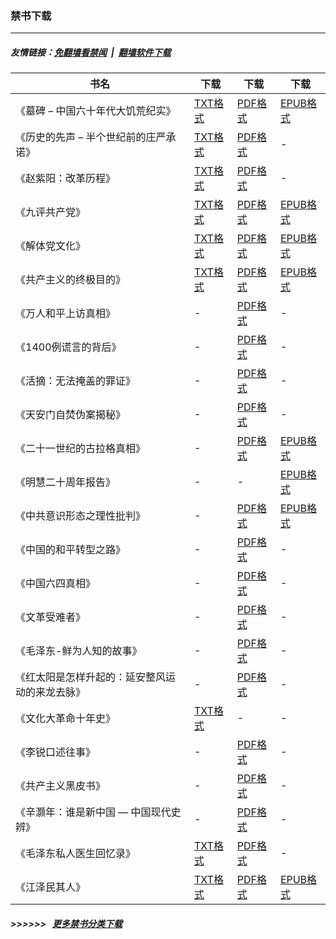 ### 禁书下载

---
##### 友情链接：[免翻墙看禁闻](https://github.com/gfw-breaker/banned-news3) &nbsp;|&nbsp; [翻墙软件下载](https://github.com/gfw-breaker/nogfw)

| 书名 | 下载 | 下载 | 下载 |
|---|---|---|---|
| 《墓碑 – 中国六十年代大饥荒纪实》 | [TXT格式](http://192.248.146.163:10000/videos/books/grave-stone.txt) | [PDF格式](http://192.248.146.163:10000/videos/books/grave-stone.pdf) | [EPUB格式](http://192.248.146.163:10000/videos/books/grave-stone.epub) |
| 《历史的先声 – 半个世纪前的庄严承诺》 | [TXT格式](http://192.248.146.163:10000/videos/books/lsxs.txt) | [PDF格式](http://192.248.146.163:10000/videos/books/lsxs.pdf) | - |
| 《赵紫阳：改革历程》 | [TXT格式](http://192.248.146.163:10000/videos/books/zzy_gglc.txt) | [PDF格式](http://192.248.146.163:10000/videos/books/zzy_gglc.pdf) | - |
| 《九评共产党》 | [TXT格式](http://192.248.146.163:10000/videos/books/9ping.txt) | [PDF格式](http://192.248.146.163:10000/videos/books/9ping.pdf) | [EPUB格式](http://192.248.146.163:10000/videos/books/9ping.epub) |
| 《解体党文化》 | [TXT格式](http://192.248.146.163:10000/videos/books/jtdwh.txt) | [PDF格式](http://192.248.146.163:10000/videos/books/jtdwh.pdf) | [EPUB格式](http://192.248.146.163:10000/videos/books/jtdwh.epub) |
| 《共产主义的终极目的》 | [TXT格式](http://192.248.146.163:10000/videos/books/gczy.txt) | [PDF格式](http://192.248.146.163:10000/videos/books/gczy.pdf) | [EPUB格式](http://192.248.146.163:10000/videos/books/gczy.epub) |
| 《万人和平上访真相》 | - | [PDF格式](http://192.248.146.163:10000/videos/books/425.pdf) | - |
| 《1400例谎言的背后》 | - | [PDF格式](http://192.248.146.163:10000/videos/books/1400zx.pdf) | - |
| 《活摘：无法掩盖的罪证》 | - | [PDF格式](http://192.248.146.163:10000/videos/books/organ.pdf) | - |
| 《天安门自焚伪案揭秘》 | - | [PDF格式](http://192.248.146.163:10000/videos/books/zifen.pdf) | - |
| 《二十一世纪的古拉格真相》 | - | [PDF格式](http://192.248.146.163:10000/videos/books/glg.pdf) | [EPUB格式](http://192.248.146.163:10000/videos/books/glg.epub) |
| 《明慧二十周年报告》 | - | - | [EPUB格式](http://192.248.146.163:10000/videos/books/mh-20.epub) |
| 《中共意识形态之理性批判》 | - | [PDF格式](http://192.248.146.163:10000/videos/books/zgysxt.pdf) | [EPUB格式](http://192.248.146.163:10000/videos/books/zgysxt.epub) |
| 《中国的和平转型之路》 | - | [PDF格式](http://192.248.146.163:10000/videos/books/hpzx.pdf) | - |
| 《中国六四真相》 | - | [PDF格式](http://192.248.146.163:10000/videos/books/64.pdf) | - |
| 《文革受难者》 | - | [PDF格式](http://192.248.146.163:10000/videos/books/wenge-victims.pdf) | - |
| 《毛泽东-鲜为人知的故事》 | - | [PDF格式](http://192.248.146.163:10000/videos/books/mzd.pdf) | - |
| 《红太阳是怎样升起的：延安整风运动的来龙去脉》 | - | [PDF格式](http://192.248.146.163:10000/videos/books/yanan.pdf) | - |
| 《文化大革命十年史》 | [TXT格式](http://192.248.146.163:10000/videos/books/wenge_10years.txt) | - | - |
| 《李锐口述往事》 | - | [PDF格式](http://192.248.146.163:10000/videos/books/LiRui.pdf) | - |
| 《共产主义黑皮书》 | - | [PDF格式](http://192.248.146.163:10000/videos/books/blackbook.pdf) | - |
| 《辛灏年：谁是新中国 — 中国现代史辨》 | - | [PDF格式](http://192.248.146.163:10000/videos/books/newchina.pdf) | - |
| 《毛泽东私人医生回忆录》 | [TXT格式](http://192.248.146.163:10000/videos/books/mzdyshyl.txt) | [PDF格式](http://192.248.146.163:10000/videos/books/mzdyshyl.pdf) | - |
| 《江泽民其人》 | [TXT格式](http://192.248.146.163:10000/videos/books/jzm.txt) | [PDF格式](http://192.248.146.163:10000/videos/books/jzm.pdf) | [EPUB格式](http://192.248.146.163:10000/videos/books/jzm.epub) |
##### >>>>>> &nbsp; [更多禁书分类下载](http://192.248.146.163:10000/videos/books/../../bbooks/)
